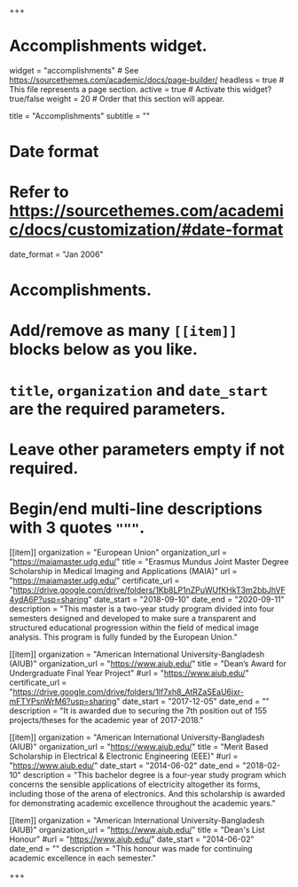 +++
# Accomplishments widget.
widget = "accomplishments"  # See https://sourcethemes.com/academic/docs/page-builder/
headless = true  # This file represents a page section.
active = true  # Activate this widget? true/false
weight = 20  # Order that this section will appear.

title = "Accomplish&shy;ments"
subtitle = ""

# Date format
#   Refer to https://sourcethemes.com/academic/docs/customization/#date-format
date_format = "Jan 2006"

# Accomplishments.
#   Add/remove as many `[[item]]` blocks below as you like.
#   `title`, `organization` and `date_start` are the required parameters.
#   Leave other parameters empty if not required.
#   Begin/end multi-line descriptions with 3 quotes `"""`.

[[item]]
  organization = "European Union"
  organization_url = "https://maiamaster.udg.edu/"
  title = "Erasmus Mundus Joint Master Degree Scholarship in Medical Imaging and Applications (MAIA)"
  url = "https://maiamaster.udg.edu/"
  certificate_url = "https://drive.google.com/drive/folders/1Kb8LP1nZPuWUfKHkT3m2bbJhVF4ydA6P?usp=sharing"
  date_start = "2018-09-10"
  date_end = "2020-09-11"
  description = "This master is a two-year study program divided into four semesters designed and developed to make sure a transparent and structured educational progression within the field of medical image analysis. This program is fully funded by the European Union."

[[item]]
  organization = "American International University-Bangladesh (AIUB)"
  organization_url = "https://www.aiub.edu/"
  title = "Dean’s Award for Undergraduate Final Year Project"
  #url = "https://www.aiub.edu/"
  certificate_url = "https://drive.google.com/drive/folders/1lf7xh8_AtRZaSEaU6jxr-mFTYPsnWrM6?usp=sharing"
  date_start = "2017-12-05"
  date_end = ""
  description = "It is awarded due to securing the 7th position out of 155 projects/theses for the academic year of 2017-2018."
  
[[item]]
  organization = "American International University-Bangladesh (AIUB)"
  organization_url = "https://www.aiub.edu/"
  title = "Merit Based Scholarship in Electrical & Electronic Engineering (EEE)"
  #url = "https://www.aiub.edu/"
  date_start = "2014-06-02"
  date_end = "2018-02-10"
  description = "This bachelor degree is a four-year study program which concerns the sensible applications of electricity altogether its forms, including those of the arena of electronics. And this scholarship is awarded for demonstrating academic excellence throughout the academic years."
  
  [[item]]
  organization = "American International University-Bangladesh (AIUB)"
  organization_url = "https://www.aiub.edu/"
  title = "Dean's List Honour"
  #url = "https://www.aiub.edu/"
  date_start = "2014-06-02"
  date_end = ""
  description = "This honour was made for continuing academic excellence in each semester."

+++
